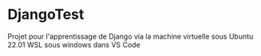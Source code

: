 # DjangoTest
Projet pour l'apprentissage de Django via la machine virtuelle sous Ubuntu 22.01 WSL sous windows dans VS Code
